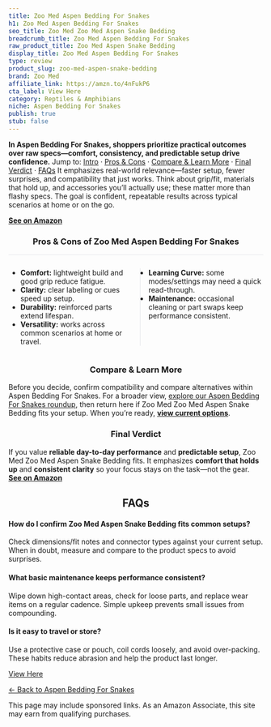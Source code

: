 ```yaml
---
title: Zoo Med Aspen Bedding For Snakes
h1: Zoo Med Aspen Bedding For Snakes
seo_title: Zoo Med Zoo Med Aspen Snake Bedding
breadcrumb_title: Zoo Med Aspen Bedding For Snakes
raw_product_title: Zoo Med Aspen Snake Bedding
display_title: Zoo Med Aspen Bedding For Snakes
type: review
product_slug: zoo-med-aspen-snake-bedding
brand: Zoo Med
affiliate_link: https://amzn.to/4nFukP6
cta_label: View Here
category: Reptiles & Amphibians
niche: Aspen Bedding For Snakes
publish: true
stub: false
---
```


<div id="intro" class="full-width"><p><strong>In Aspen Bedding For Snakes, shoppers prioritize practical outcomes over raw specs&mdash;comfort, consistency, and predictable setup drive confidence.</strong> Jump to: <a href="#intro">Intro</a> · <a href="#pros-cons">Pros &amp; Cons</a> · <a href="#compare-more">Compare &amp; Learn More</a> · <a href="#verdict">Final Verdict</a> · <a href="#faqs">FAQs</a> It emphasizes real-world relevance&mdash;faster setup, fewer surprises, and compatibility that just works. Think about grip/fit, materials that hold up, and accessories you’ll actually use; these matter more than flashy specs. The goal is confident, repeatable results across typical scenarios at home or on the go.</p><p><a href="https://amzn.to/4nFukP6" rel="nofollow sponsored noopener" target="_blank"><strong>See on Amazon</strong></a></p></div>
<h3 id="pros-cons" style="text-align:center;">Pros &amp; Cons of Zoo Med Aspen Bedding For Snakes</h3>
<div class="pc-grid" style="display:grid;grid-template-columns:1fr 1fr;gap:16px;border-top:1px solid #e5e7eb;padding-top:12px;">
  <ul>
    <li><strong>Comfort:</strong> lightweight build and good grip reduce fatigue.</li>
    <li><strong>Clarity:</strong> clear labeling or cues speed up setup.</li>
    <li><strong>Durability:</strong> reinforced parts extend lifespan.</li>
    <li><strong>Versatility:</strong> works across common scenarios at home or travel.</li>
  </ul>
  <ul style="border-left:1px solid #e5e7eb;padding-left:16px;">
    <li><strong>Learning Curve:</strong> some modes/settings may need a quick read-through.</li>
    <li><strong>Maintenance:</strong> occasional cleaning or part swaps keep performance consistent.</li>
  </ul>
</div>


<h3 id="compare-more" style="text-align:center;">Compare &amp; Learn More</h3>
<p>Before you decide, confirm compatibility and compare alternatives within Aspen Bedding For Snakes. For a broader view, <a href="#">explore our Aspen Bedding For Snakes roundup</a>, then return here if Zoo Med Zoo Med Aspen Snake Bedding fits your setup. When you’re ready, <a href="https://amzn.to/4nFukP6" rel="nofollow sponsored noopener" target="_blank"><strong>view current options</strong></a>.</p>

<h3 id="verdict" style="text-align:center;">Final Verdict</h3>
<p>If you value <strong>reliable day-to-day performance</strong> and <strong>predictable setup</strong>, Zoo Med Zoo Med Aspen Snake Bedding fits. It emphasizes <strong>comfort that holds up</strong> and <strong>consistent clarity</strong> so your focus stays on the task&mdash;not the gear. <a href="https://amzn.to/4nFukP6" rel="nofollow sponsored noopener" target="_blank"><strong>See on Amazon</strong></a></p>

<h2 id="faqs" style="text-align:center;">FAQs</h2>
<h4><strong>How do I confirm Zoo Med Aspen Snake Bedding fits common setups?</strong></h4>
<p>Check dimensions/fit notes and connector types against your current setup. When in doubt, measure and compare to the product specs to avoid surprises.</p>
<h4><strong>What basic maintenance keeps performance consistent?</strong></h4>
<p>Wipe down high-contact areas, check for loose parts, and replace wear items on a regular cadence. Simple upkeep prevents small issues from compounding.</p>
<h4><strong>Is it easy to travel or store?</strong></h4>
<p>Use a protective case or pouch, coil cords loosely, and avoid over-packing. These habits reduce abrasion and help the product last longer.</p>

<p><a class="btn" href="https://amzn.to/4nFukP6" target="_blank" rel="nofollow sponsored noopener">View Here</a></p>
<p><a href="/roundups/reptiles-amphibians/aspen-bedding-for-snakes/">← Back to Aspen Bedding For Snakes</a></p>
<aside class="disclosure">This page may include sponsored links. As an Amazon Associate, this site may earn from qualifying purchases.</aside>
